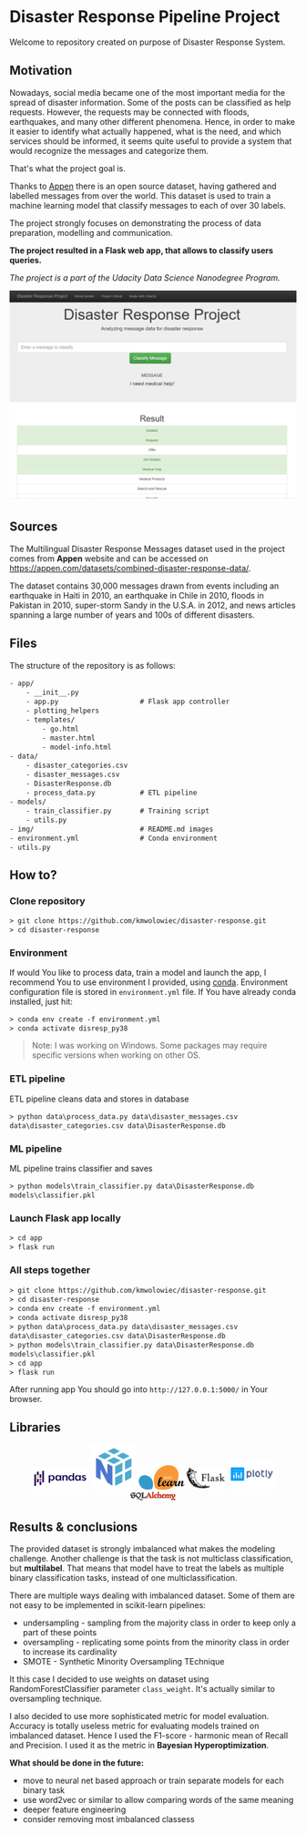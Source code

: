# Disaster Response Pipeline Project

Welcome to repository created on purpose of Disaster Response System.

## Motivation
Nowadays, social media became one of the most important media for the spread of disaster information. Some of the posts can be classified as help requests. However, the requests may be connected with floods, earthquakes, and many other different phenomena. Hence, in order to make it easier to identify what actually happened, what is the need, and which services should be informed, it seems quite useful to provide a system that would recognize the messages and categorize them.

That's what the project goal is.

Thanks to [Appen](https://appen.com/) there is an open source dataset, having gathered and labelled messages from over the world.
This dataset is used to train a machine learning model that classify messages to each of over 30 labels.

The project strongly focuses on demonstrating the process of data preparation, modelling and communication.

**The project resulted in a Flask web app, that allows to classify users queries.**

*The project is a part of the Udacity Data Science Nanodegree Program.*

<img vertical-align="middle" src="img/app2.PNG"/> 

## Sources
The Multilingual Disaster Response Messages dataset used in the project comes from **Appen** website 
and can be accessed on https://appen.com/datasets/combined-disaster-response-data/.
 
The dataset contains 30,000 messages drawn from events including an earthquake in Haiti in 2010, an earthquake in Chile in 2010, 
floods in Pakistan in 2010, super-storm Sandy in the U.S.A. in 2012, 
and news articles spanning a large number of years and 100s of different disasters.


## Files
The structure of the repository is as follows:
```
- app/
    - __init__.py
    - app.py                    # Flask app controller
    - plotting_helpers
    - templates/
        - go.html
        - master.html
        - model-info.html
- data/
    - disaster_categories.csv
    - disaster_messages.csv
    - DisasterResponse.db
    - process_data.py           # ETL pipeline
- models/
    - train_classifier.py       # Training script
    - utils.py
- img/                          # README.md images
- environment.yml               # Conda environment
- utils.py               
 ```
## How to?

### Clone repository
```
> git clone https://github.com/kmwolowiec/disaster-response.git
> cd disaster-response
```

### Environment
If would You like to process data, train a model and launch the app, I recommend You to use environment I provided, using 
[conda](https://docs.conda.io/projects/conda/en/latest/user-guide/install/index.html).
Environment configuration file is stored in `environment.yml` file. 
If You have already conda installed, just hit:
```
> conda env create -f environment.yml
> conda activate disresp_py38
```
> Note: I was working on Windows. Some packages may require specific versions when working on other OS.

### ETL pipeline
ETL pipeline cleans data and stores in database
```
> python data\process_data.py data\disaster_messages.csv data\disaster_categories.csv data\DisasterResponse.db
```

### ML pipeline
ML pipeline trains classifier and saves
```
> python models\train_classifier.py data\DisasterResponse.db models\classifier.pkl
```

### Launch Flask app locally
```
> cd app
> flask run
```

### All steps together
```
> git clone https://github.com/kmwolowiec/disaster-response.git
> cd disaster-response
> conda env create -f environment.yml
> conda activate disresp_py38
> python data\process_data.py data\disaster_messages.csv data\disaster_categories.csv data\DisasterResponse.db
> python models\train_classifier.py data\DisasterResponse.db models\classifier.pkl
> cd app
> flask run
```
After running app You should go into `http://127.0.0.1:5000/` in Your browser.



## Libraries 

<p align="center">
    <img width="100" vertical-align="middle" src="img/pandas.png#thumbnail"/> 
    <img width="80" vertical-align="middle" src="img/np.png#thumbnail"/> 
    <img width="80" vertical-align="middle" src="img/skl.png#thumbnail"/>
    <img width="70" vertical-align="middle" src="img/flask.jpg#thumbnail"/>
    <img width="80" vertical-align="middle" src="img/plotly.png#thumbnail"/>
    <img width="80" vertical-align="middle" src="img/sqla.jpg#thumbnail"/>
</p>


## Results & conclusions
The provided dataset is strongly imbalanced what makes the modeling challenge. 
Another challenge is that the task is not multiclass classification, but **multilabel**. 
That means that model have to treat the labels as multiple binary classification tasks, instead of one multiclassification.

There are multiple ways dealing with imbalanced dataset. Some of them are not easy to be implemented in scikit-learn pipelines:
* undersampling - sampling from the majority class in order to keep only a part of these points
* oversampling - replicating some points from the minority class in order to increase its cardinality
* SMOTE - Synthetic Minority Oversampling TEchnique

It this case I decided to use weights on dataset using RandomForestClassifier parameter `class_weight`. 
It's actually similar to oversampling technique.

I also decided to use more sophisticated metric for model evaluation. 
Accuracy is totally useless metric for evaluating models trained on imbalanced dataset.
Hence I used the F1-score - harmonic mean of Recall and Precision. I used it as the metric in **Bayesian Hyperoptimization**.

**What should be done in the future:**
* move to neural net based approach or train separate models for each binary task
* use word2vec or similar to allow comparing words of the same meaning 
* deeper feature engineering
* consider removing most imbalanced classess


 
